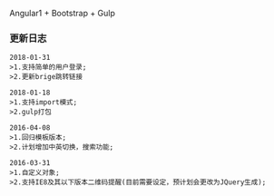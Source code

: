 Angular1 + Bootstrap + Gulp

### 更新日志

```text
2018-01-31
>1.支持简单的用户登录;
>2.更新brige跳转链接

2018-01-18
>1.支持import模式;
>2.gulp打包
```

```text
2016-04-08
>1.回归模板版本;
>2.计划增加中英切换，搜索功能;
```

```text
2016-03-31
>1.自定义对象;
>2.支持IE8及其以下版本二维码提醒(目前需要设定，预计划会更改为JQuery生成);
```
